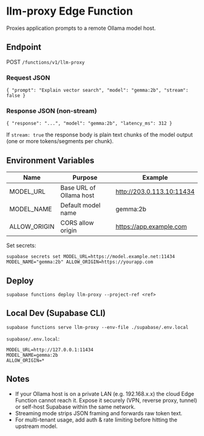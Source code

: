 # llm-proxy Edge Function

Proxies application prompts to a remote Ollama model host.

## Endpoint
POST `/functions/v1/llm-proxy`

### Request JSON
```
{ "prompt": "Explain vector search", "model": "gemma:2b", "stream": false }
```

### Response JSON (non-stream)
```
{ "response": "...", "model": "gemma:2b", "latency_ms": 312 }
```

If `stream: true` the response body is plain text chunks of the model output (one or more tokens/segments per chunk).

## Environment Variables
| Name | Purpose | Example |
|------|---------|---------|
| MODEL_URL | Base URL of Ollama host | http://203.0.113.10:11434 |
| MODEL_NAME | Default model name | gemma:2b |
| ALLOW_ORIGIN | CORS allow origin | https://app.example.com |

Set secrets:
```
supabase secrets set MODEL_URL=https://model.example.net:11434 MODEL_NAME="gemma:2b" ALLOW_ORIGIN=https://yourapp.com
```

## Deploy
```
supabase functions deploy llm-proxy --project-ref <ref>
```

## Local Dev (Supabase CLI)
```
supabase functions serve llm-proxy --env-file ./supabase/.env.local
```

`supabase/.env.local`:
```
MODEL_URL=http://127.0.0.1:11434
MODEL_NAME=gemma:2b
ALLOW_ORIGIN=*
```

## Notes
* If your Ollama host is on a private LAN (e.g. 192.168.x.x) the cloud Edge Function cannot reach it. Expose it securely (VPN, reverse proxy, tunnel) or self-host Supabase within the same network.
* Streaming mode strips JSON framing and forwards raw token text.
* For multi-tenant usage, add auth & rate limiting before hitting the upstream model.

